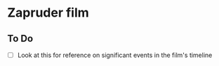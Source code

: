 
# Zapruder film

## To Do

- [ ] Look at this for reference on significant events in the film's timeline